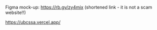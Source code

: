 Figma mock-up: https://rb.gy/zy4mix (shortened link - it is not a scam website!!)

https://ubcssa.vercel.app/
